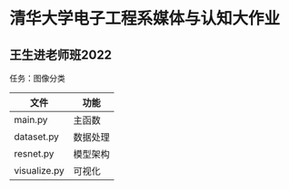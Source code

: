 # 清华大学电子工程系媒体与认知大作业

## 王生进老师班2022

任务：图像分类

| 文件         | 功能     |
| ------------ | -------- |
| main.py      | 主函数   |
| dataset.py   | 数据处理 |
| resnet.py    | 模型架构 |
| visualize.py | 可视化   |

